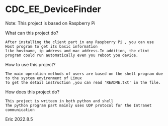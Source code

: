 # CDC_EE_DeviceFinder
Note: This project is based on Raspberry Pi

What can this project do?

    After installing the client part in any Raspberry Pi , you can use Host program to get its basic information 
    like hostname, ip address and mac address.In addition, the clint program could run automatically even you reboot you device.
    
How to use this project?

    The main operation methods of users are based on the shell program due to the system environment of Linux
    To get the detail instruction ,you can read 'README.txt' in the file.
    
    
How  does this project do?

    This project is writeen in both python and shell
    The python program part mainly uses UDP protocol for the Intranet communication
  
  
  
  
  
  
  
  
  
  Eric
  2022.8.5
